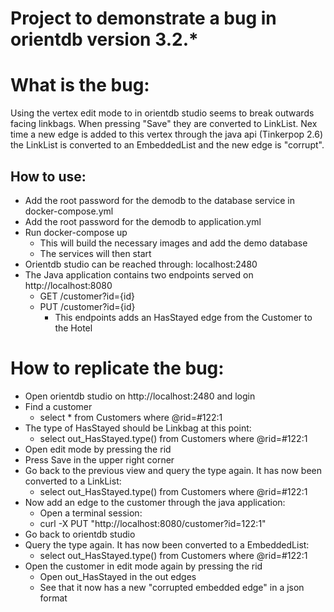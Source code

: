 # Project to demonstrate a bug in orientdb version 3.2.*

# What is the bug:
Using the vertex edit mode to in orientdb studio seems to break outwards facing linkbags.
When pressing "Save" they are converted to LinkList. 
Nex time a new edge is added to this vertex through the java api (Tinkerpop 2.6) the LinkList is converted to an EmbeddedList 
and the new edge is "corrupt". 

## How to use: 
* Add the root password for the demodb to the database service in docker-compose.yml
* Add the root password for the demodb to application.yml
* Run docker-compose up
  * This will build the necessary images and add the demo database
  * The services will then start
* Orientdb studio can be reached through: localhost:2480
* The Java application contains two endpoints served on http://localhost:8080
  * GET /customer?id={id}
  * PUT /customer?id={id}
    * This endpoints adds an HasStayed edge from the Customer to the Hotel

# How to replicate the bug:
* Open orientdb studio on http://localhost:2480 and login
* Find a customer
  * select * from Customers where @rid=#122:1
* The type of HasStayed should be Linkbag at this point:
  * select out_HasStayed.type() from Customers where @rid=#122:1 
* Open edit mode by pressing the rid
* Press Save in the upper right corner
* Go back to the previous view and query the type again. It has now been converted to a LinkList:
  * select out_HasStayed.type() from Customers where @rid=#122:1 
* Now add an edge to the customer through the java application:
  * Open a terminal session:
  * curl -X PUT "http://localhost:8080/customer?id=122:1"
* Go back to orientdb studio
* Query the type again. It has now been converted to a EmbeddedList:
  * select out_HasStayed.type() from Customers where @rid=#122:1 
* Open the customer in edit mode again by pressing the rid
  * Open out_HasStayed in the out edges
  * See that it now has a new "corrupted embedded edge" in a json format

